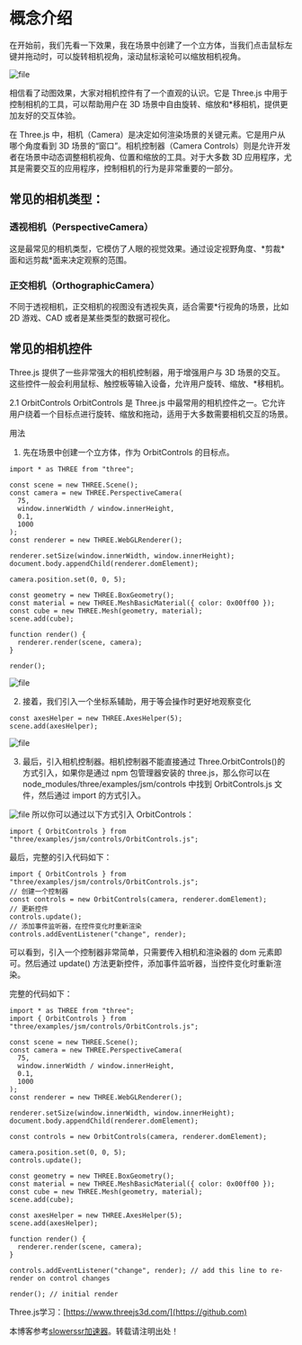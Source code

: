 
# 概念介绍


在开始前，我们先看一下效果，我在场景中创建了一个立方体，当我们点击鼠标左键并拖动时，可以旋转相机视角，滚动鼠标滚轮可以缩放相机视角。


![file](https://img2024.cnblogs.com/other/367486/202412/367486-20241201181317836-734777633.gif)


相信看了动图效果，大家对相机控件有了一个直观的认识。它是 Three.js 中用于控制相机的工具，可以帮助用户在 3D 场景中自由旋转、缩放和\*移相机，提供更加友好的交互体验。


在 Three.js 中，相机（Camera）是决定如何渲染场景的关键元素。它是用户从哪个角度看到 3D 场景的“窗口”。相机控制器（Camera Controls）则是允许开发者在场景中动态调整相机视角、位置和缩放的工具。对于大多数 3D 应用程序，尤其是需要交互的应用程序，控制相机的行为是非常重要的一部分。


## 常见的相机类型：


### 透视相机（PerspectiveCamera）


这是最常见的相机类型，它模仿了人眼的视觉效果。通过设定视野角度、\*剪裁\*面和远剪裁\*面来决定观察的范围。


### 正交相机（OrthographicCamera）


不同于透视相机，正交相机的视图没有透视失真，适合需要\*行视角的场景，比如 2D 游戏、CAD 或者是某些类型的数据可视化。


## 常见的相机控件


Three.js 提供了一些非常强大的相机控制器，用于增强用户与 3D 场景的交互。这些控件一般会利用鼠标、触控板等输入设备，允许用户旋转、缩放、\*移相机。


2\.1 OrbitControls
OrbitControls 是 Three.js 中最常用的相机控件之一。它允许用户绕着一个目标点进行旋转、缩放和拖动，适用于大多数需要相机交互的场景。


用法


1. 先在场景中创建一个立方体，作为 OrbitControls 的目标点。



```
import * as THREE from "three";

const scene = new THREE.Scene();
const camera = new THREE.PerspectiveCamera(
  75,
  window.innerWidth / window.innerHeight,
  0.1,
  1000
);
const renderer = new THREE.WebGLRenderer();

renderer.setSize(window.innerWidth, window.innerHeight);
document.body.appendChild(renderer.domElement);

camera.position.set(0, 0, 5);

const geometry = new THREE.BoxGeometry();
const material = new THREE.MeshBasicMaterial({ color: 0x00ff00 });
const cube = new THREE.Mesh(geometry, material);
scene.add(cube);

function render() {
  renderer.render(scene, camera);
}

render();

```

![file](https://img2024.cnblogs.com/other/367486/202412/367486-20241201181318293-575498070.png)


2. 接着，我们引入一个坐标系辅助，用于等会操作时更好地观察变化



```
const axesHelper = new THREE.AxesHelper(5);
scene.add(axesHelper);

```

![file](https://img2024.cnblogs.com/other/367486/202412/367486-20241201181318480-1273732762.png)


3. 最后，引入相机控制器。相机控制器不能直接通过 Three.OrbitControls()的方式引入，如果你是通过 npm 包管理器安装的 three.js，那么你可以在 node\_modules/three/examples/jsm/controls 中找到 OrbitControls.js 文件，然后通过 import 的方式引入。


![file](https://img2024.cnblogs.com/other/367486/202412/367486-20241201181319012-272599918.png)
所以你可以通过以下方式引入 OrbitControls：



```
import { OrbitControls } from "three/examples/jsm/controls/OrbitControls.js";

```

最后，完整的引入代码如下：



```
import { OrbitControls } from "three/examples/jsm/controls/OrbitControls.js";
// 创建一个控制器
const controls = new OrbitControls(camera, renderer.domElement);
// 更新控件
controls.update();
// 添加事件监听器，在控件变化时重新渲染
controls.addEventListener("change", render);

```

可以看到，引入一个控制器非常简单，只需要传入相机和渲染器的 dom 元素即可。然后通过 update() 方法更新控件，添加事件监听器，当控件变化时重新渲染。


完整的代码如下：



```
import * as THREE from "three";
import { OrbitControls } from "three/examples/jsm/controls/OrbitControls.js";

const scene = new THREE.Scene();
const camera = new THREE.PerspectiveCamera(
  75,
  window.innerWidth / window.innerHeight,
  0.1,
  1000
);
const renderer = new THREE.WebGLRenderer();

renderer.setSize(window.innerWidth, window.innerHeight);
document.body.appendChild(renderer.domElement);

const controls = new OrbitControls(camera, renderer.domElement);

camera.position.set(0, 0, 5);
controls.update();

const geometry = new THREE.BoxGeometry();
const material = new THREE.MeshBasicMaterial({ color: 0x00ff00 });
const cube = new THREE.Mesh(geometry, material);
scene.add(cube);

const axesHelper = new THREE.AxesHelper(5);
scene.add(axesHelper);

function render() {
  renderer.render(scene, camera);
}

controls.addEventListener("change", render); // add this line to re-render on control changes

render(); // initial render

```

Three.js学习：[https://www.threejs3d.com/](https://github.com)


 本博客参考[slowerssr加速器](https://slowerss.com)。转载请注明出处！

